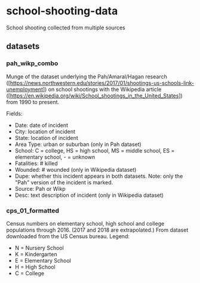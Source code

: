 # school-shooting-data
School shooting collected from multiple sources 

## datasets

### pah_wikp_combo
Munge of the dataset underlying the Pah/Amaral/Hagan research ([https://news.northwestern.edu/stories/2017/01/shootings-us-schools-link-unemployment]) on school shootings with the Wikipedia article ([https://en.wikipedia.org/wiki/School_shootings_in_the_United_States]) from 1990 to present.

Fields:
* Date: date of incident
* City: location of incident
* State: location of incident
* Area Type: urban or suburban (only in Pah dataset)
* School: C = college, HS = high school, MS = middle school, ES = elementary school, - = unknown
* Fatalities: # killed
* Wounded: # wounded (only in Wikipedia dataset)
* Dupe: whether this incident appears in both datasets. Note: only the "Pah" version of the incident is marked.
* Source: Pah or Wikp 
* Desc: text description of incident (only in Wikipedia dataset)


### cps_01_formatted
Census numbers on elementary school, high school and college populations through 2016. (2017 and 2018 are extrapolated.)  From dataset downloaded from the US Census bureau.
Legend:
* N = Nursery School
* K = Kindergarten
* E = Elementary School
* H = High School
* C = College
